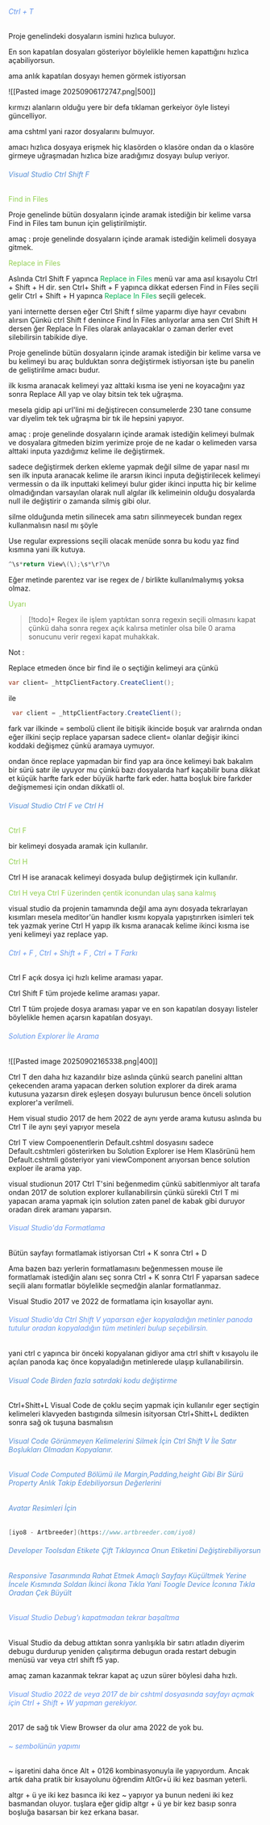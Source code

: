 
###### <font color="#6495ed">Ctrl + T</font>

Proje genelindeki dosyaların ismini hızlıca buluyor. 

En son kapatılan dosyaları gösteriyor böylelikle hemen kapattığını hızlıca açabiliyorsun.

ama anlık kapatılan dosyayı hemen görmek istiyorsan 

![[Pasted image 20250906172747.png|500]]

kırmızı alanların olduğu yere bir defa tıklaman gerkeiyor öyle listeyi güncelliyor.


ama cshtml yani razor dosyalarını bulmuyor.

amacı hızlıca dosyaya erişmek hiç klasörden o klasöre ondan da o klasöre girmeye uğraşmadan hızlıca bize aradığımız dosyayı bulup veriyor.


###### <font color="#548dd4">Visual Studio Ctrl Shift F  </font>

<font color="#92d050">Find in Files</font>

Proje genelinde bütün dosyaların içinde aramak istediğin bir kelime varsa Find in Files tam bunun için geliştirilmiştir.

amaç : proje genelinde dosyaların içinde aramak istediğin kelimeli dosyaya gitmek.

<font color="#92d050">Replace in Files</font>

Aslında Ctrl Shift F yapınca <font color="#00b050">Replace in Files</font> menü var ama asıl kısayolu Ctrl + Shift + H dir. sen Ctrl+ Shift + F yapınca dikkat edersen Find in Files seçili gelir Ctrl + Shift + H yapınca <font color="#00b050">Replace In Files </font>seçili gelecek.

yani internette dersen eğer Ctrl Shift f silme yaparmı diye hayır cevabını alırsın Çünkü ctrl Shift f denince Find İn Files anlıyorlar ama sen Ctrl Shift H dersen ğer Replace İn Files olarak anlayacaklar o zaman derler evet silebilirsin tabikide diye.

Proje genelinde bütün dosyaların içinde aramak istediğin bir kelime varsa ve bu kelimeyi bu araç bulduktan sonra değiştirmek istiyorsan işte bu panelin de geliştirilme amacı budur.

ilk kısma aranacak kelimeyi yaz alttaki kısma ise yeni ne koyacağını yaz sonra Replace All yap ve olay bitsin tek tek uğraşma.

mesela gidip api url'lini mi değiştirecen consumelerde 230 tane consume var diyelim tek tek uğraşma bir tık ile hepsini yapıyor.

amaç : proje genelinde dosyaların içinde aramak istediğin kelimeyi bulmak ve dosyalara gitmeden bizim yerimize proje de ne kadar o kelimeden varsa alttaki inputa yazdığımız kelime ile değiştirmek.  

sadece değiştirmek derken ekleme yapmak değil silme de yapar nasıl mı sen ilk inputa aranacak kelime ile ararsın ikinci inputa değiştirilecek kelimeyi vermessin o da ilk inputtaki kelimeyi bulur gider ikinci inputta hiç bir kelime olmadığından varsayılan olarak null algılar ilk kelimeinin olduğu dosyalarda null ile değiştirir o zamanda silmiş gibi olur.

silme olduğunda metin silinecek ama satırı silinmeyecek bundan regex kullanmalısın nasıl mı şöyle

Use regular expressions seçili olacak menüde sonra bu kodu yaz find kısmına yani ilk kutuya.


```csharp
^\s*return View\(\);\s*\r?\n
```

Eğer metinde parentez var ise regex de / birlikte kullanılmalıymış yoksa olmaz.

<font color="#92d050">Uyarı</font>

> [!todo]+
> Regex ile işlem yaptıktan sonra regexin seçili olmasını kapat çünkü daha sonra regex açık kalırsa metinler olsa bile 0 arama sonucunu verir regexi kapat muhakkak.



Not : 

Replace etmeden önce bir find ile o seçtiğin kelimeyi ara çünkü 

```csharp
var client= _httpClientFactory.CreateClient();
```
ile

```csharp
 var client = _httpClientFactory.CreateClient();
```

fark var ilkinde = sembolü client ile bitişik ikincide boşuk var aralırnda ondan eğer ilkini seçip replace yaparsan sadece client= olanlar değişir ikinci koddaki değişmez çünkü aramaya uymuyor.

ondan önce replace yapmadan bir find yap ara önce kelimeyi bak bakalım bir sürü satır ile uyuyor mu çünkü bazı dosyalarda harf kaçabilir buna dikkat et küçük harfte fark eder büyük harfte fark eder. hatta boşluk bire farkder değişmemesi için ondan dikkatli ol.

###### <font color="#548dd4">Visual Studio Ctrl F ve Ctrl H</font>

<font color="#92d050">Ctrl F</font>

bir kelimeyi dosyada aramak için kullanılır.

<font color="#92d050">Ctrl H</font>

Ctrl H ise aranacak kelimeyi dosyada bulup değiştirmek için kullanılır.

<font color="#92d050">Ctrl H veya Ctrl F üzerinden çentik iconundan ulaş sana kalmış </font>

visual studio da projenin tamamında değil ama aynı dosyada tekrarlayan kısımları mesela meditor'ün handler kısmı kopyala yapıştırırken isimleri tek tek yazmak yerine Ctrl H yapıp ilk kısma aranacak kelime ikinci kısma ise yeni kelimeyi yaz replace yap.

###### <font color="#6495ed"> Ctrl + F ,  Ctrl + Shift + F  , Ctrl + T Farkı</font>

Ctrl F açık dosya içi hızlı kelime araması yapar.

Ctrl Shift F tüm projede kelime araması yapar.

Ctrl T tüm projede dosya araması yapar ve en son kapatılan dosyayı listeler böylelikle hemen açarsın kapatılan dosyayı.


###### <font color="#6495ed">Solution Explorer İle Arama</font>

![[Pasted image 20250902165338.png|400]]


Ctrl T den daha hız kazandılır bize aslında çünkü search panelini alttan çekecenden arama yapacan derken solution explorer da direk arama kutusuna yazarsın direk eşleşen dosyayı bulurusun bence önceli solution explorer'a verilmeli.

Hem visual studio 2017 de hem 2022 de aynı yerde arama kutusu aslında bu Ctrl T ile aynı şeyi yapıyor mesela

Ctrl T view Compoenentlerin Default.cshtml dosyasını sadece Default.cshtmleri gösterirken bu Solution Explorer ise Hem Klasörünü hem Default.cshtmli gösteriyor yani viewComponent arıyorsan bence solution exploer ile arama  yap.

visual studionun 2017 Ctrl T'sini beğenmedim çünkü sabitlenmiyor alt tarafa ondan 2017 de solution explorer kullanabilirsin çünkü sürekli Ctrl T mi yapacan arama yapmak için solution zaten panel de kabak gibi duruyor oradan direk aramanı yaparsın.


###### <font color="#6495ed">Visual Studio'da Formatlama</font>

Bütün sayfayı formatlamak istiyorsan Ctrl + K sonra Ctrl + D

Ama bazen bazı yerlerin formatlamasını beğenmessen mouse ile formatlamak istediğin alanı seç sonra Ctrl + K sonra Ctrl F yaparsan sadece seçili alanı formatlar böylelikle seçmedğin alanlar formatlanmaz.

Visual Studio 2017 ve 2022 de formatlama için kısayollar aynı.

###### <font color="#6495ed">Visual Studio'da Ctrl Shift V yaparsan eğer kopyaladığın metinler panoda tutulur oradan kopyaladığın tüm metinleri bulup seçebilirsin.</font>

yani ctrl c yapınca bir önceki kopyalanan gidiyor ama ctrl shift v kısayolu ile açılan panoda kaç önce kopyaladığın metinlerede ulaşıp kullanabilirsin.


###### <font color="#548dd4">Visual Code Birden fazla satırdaki kodu değiştirme</font>

Ctrl+Shitt+L Visual Code de çoklu seçim yapmak için kullanılır eger seçtigin kelimeleri klavyeden bastıgında silmesin isityorsan Ctrl+Shitt+L  dedikten sonra sağ ok tuşuna basmalısın

###### <font color="#548dd4">Visual Code Görünmeyen Kelimelerini Silmek İçin Ctrl Shift V İle Satır Boşlukları Olmadan Kopyalanır.</font>

###### <font color="#548dd4">Visual Code Computed Bölümü ile Margin,Padding,height Gibi Bir Sürü Property Anlık Takip Edebiliyorsun Değerlerini</font>

###### <font color="#548dd4">Avatar Resimleri İçin</font>

```csharp
[iyo8 - Artbreeder](https://www.artbreeder.com/iyo8)
```


###### <font color="#548dd4">Developer Toolsdan Etikete Çift Tıklayınca Onun Etiketini Değiştirebiliyorsun </font>

###### <font color="#548dd4">Responsive Tasarımında Rahat Etmek Amaçlı Sayfayı Küçültmek Yerine İncele Kısmında Soldan İkinci İkona Tıkla Yani Toogle Device İconına Tıkla Oradan Çek Büyült</font>

###### <font color="#6495ed">Visual Studio Debug'ı kapatmadan tekrar başaltma</font>

Visual Studio da debug attıktan sonra yanlışıkla bir satırı atladın diyerim debugu durdurup yeniden çalışıtırma debugun orada restart debugin menüsü var veya ctrl shift f5 yap.

amaç zaman kazanmak tekrar kapat aç uzun sürer böylesi daha hızlı.

###### <font color="#6495ed">Visual Studio 2022 de veya 2017 de bir cshtml dosyasında sayfayı açmak için Ctrl + Shift + W yapman gerekiyor.</font>

2017 de sağ tık View Browser da olur ama 2022 de yok bu.

###### <font color="#6495ed">~ sembolünün yapımı</font>

~ işaretini daha önce Alt + 0126 kombinasyonuyla ile yapıyordum. Ancak artık daha pratik bir kısayolunu öğrendim AltGr+ü iki kez basman yeterli.

altgr + ü ye iki kez basınca iki kez ~ yapıyor ya bunun nedeni iki kez basmandan oluyor. tuşlara eğer gidip altgr + ü ye bir kez basıp sonra boşluğa basarsan bir kez erkana basar.
